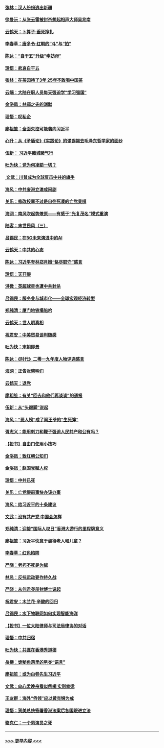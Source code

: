 #### [张林：汉人纷纷逃出新疆](../pages/nsc993/n11743530.md?t=12250422) 
#### [徐曼沅：从张云雷被封杀想起相声大师吴兆南](../pages/nsc993/n11741816.md?t=12250422) 
#### [云鹤天：卜算子‧垂死挣扎](../pages/nsc993/n11739956.md?t=12250422) 
#### [李春草：唐多令‧红朝的“斗”与“拍”](../pages/nsc993/n11739830.md?t=12250422) 
#### [陈达：“自干五”升级“牵妨母”](../pages/nsc993/n11739724.md?t=12250422) 
#### [理悟：悲哀自干五](../pages/nsc993/n11739547.md?t=12250422) 
#### [张林：在茶园待了3年 25年不敢喝中国茶](../pages/nsc993/n11739240.md?t=12250422) 
#### [云端：大陆在职人员每天强迫学“学习强国”](../pages/nsc993/n11738735.md?t=12250422) 
#### [金浴凤：林郑之夫的渊默](../pages/nsc993/n11737735.md?t=12250422) 
#### [理悟：叹私企](../pages/nsc993/n11737715.md?t=12250422) 
#### [廖祖笙：全面失控可能袭向习近平](../pages/nsc993/n11737704.md?t=12250422) 
#### [心升：从《矛盾论》《实践论》的谬误揭去毛泽东哲学家的面纱](../pages/nsc993/n11736962.md?t=12250422) 
#### [伍新： 习近平赌城赌气行](../pages/nsc993/n11736929.md?t=12250422) 
#### [吐为快：党为何凌蹈一切？](../pages/nsc993/n11736915.md?t=12250422) 
#### [ 文武：川普成为全球反击中共的旗手](../pages/nsc993/n11736882.md?t=12250422) 
#### [海风：中共废港立澳成闹剧](../pages/nsc993/n11735857.md?t=12250422) 
#### [关乐：修改校章不过是自往死凑的亡党臭棋](../pages/nsc993/n11735097.md?t=12250422) 
#### [海网：南风吹起势燎原——有感于“光复茂名”模式重演](../pages/nsc993/n11732308.md?t=12250422) 
#### [陆客：末世民风（三）](../pages/nsc993/n11732211.md?t=12250422) 
#### [吕锡民：在5G未来演进中的AI](../pages/nsc993/n11730010.md?t=12250422) 
#### [云鹤天：中共的心态](../pages/nsc993/n11729906.md?t=12250422) 
#### [陈达：习近平夸林郑月娥“恪尽职守”感言](../pages/nsc993/n11729881.md?t=12250422) 
#### [理悟：天开眼](../pages/nsc993/n11729699.md?t=12250422) 
#### [洪微：英超球星也遭中共封杀](../pages/nsc993/n11727243.md?t=12250422) 
#### [吕锡民：服务业与城市化——全球宏观经济转型](../pages/nsc993/n11725845.md?t=12250422) 
#### [郑纯清：厦门地铁塌陷吟](../pages/nsc993/n11725813.md?t=12250422) 
#### [云鹤天：世人明真相](../pages/nsc993/n11725621.md?t=12250422) 
#### [祝君安：中美贸易谈判随感](../pages/nsc993/n11725609.md?t=12250422) 
#### [吐为快：末朝即景](../pages/nsc993/n11723365.md?t=12250422) 
#### [陈达：《时代》二零一九年度人物评选感言](../pages/nsc993/n11723337.md?t=12250422) 
#### [海网：正告张晓明们](../pages/nsc993/n11723228.md?t=12250422) 
#### [云鹤天：退党](../pages/nsc993/n11723056.md?t=12250422) 
#### [廖祖笙：有关“回去和他们再谈谈”的通报](../pages/nsc993/n11722442.md?t=12250422) 
#### [伍新：从“头踢脚”说起](../pages/nsc993/n11722429.md?t=12250422) 
#### [海风：“恶人榜”成了阎王爷的“生死簿”](../pages/nsc993/n11722272.md?t=12250422) 
#### [胥志义：能用剌刀和鞭子强迫人民共产和公有吗？](../pages/nsc993/n11720569.md?t=12250422) 
#### [【投书】自由门使用小技巧](../pages/nsc993/n11720180.md?t=12250422) 
#### [金浴凤：致红朝公知们](../pages/nsc993/n11720563.md?t=12250422) 
#### [金浴凤：赵国党赋人权](../pages/nsc993/n11720533.md?t=12250422) 
#### [理悟：中共已死](../pages/nsc993/n11720233.md?t=12250422) 
#### [关乐：亡党眼前事快办该办事](../pages/nsc993/n11719160.md?t=12250422) 
#### [海风：给习近平的十条建议](../pages/nsc993/n11717616.md?t=12250422) 
#### [文武：没有共产党 中国会怎样](../pages/nsc993/n11717584.md?t=12250422) 
#### [郑纯清：迎接“国际人权日”香港大游行的里程牌意义](../pages/nsc993/n11717417.md?t=12250422) 
#### [廖祖笙：习近平快意于虐待老人和儿童？](../pages/nsc993/n11715313.md?t=12250422) 
#### [李春草：红色陷阱](../pages/nsc993/n11715029.md?t=12250422) 
#### [严晓：老朽不死是为贼](../pages/nsc993/n11712910.md?t=12250422) 
#### [林忌：反抗运动要作持久战](../pages/nsc993/n11712623.md?t=12250422) 
#### [严晓：从何君尧册封博士说起](../pages/nsc993/n11712465.md?t=12250422) 
#### [祝君安：木兰花·辛酸的回归](../pages/nsc993/n11712381.md?t=12250422) 
#### [吕锡民：水下物联网如何实现智能海洋](../pages/nsc993/n11711158.md?t=12250422) 
#### [【投书】一位大陆律师与司法局律协的对话](../pages/nsc993/n11709675.md?t=12250422) 
#### [理悟：中共归宿](../pages/nsc993/n11710059.md?t=12250422) 
#### [吐为快：共匪在香港秀道德](../pages/nsc993/n11709979.md?t=12250422) 
#### [岳横：诡秘角落里的另类“语言”](../pages/nsc993/n11709792.md?t=12250422) 
#### [廖祖笙：或为白卷先生习近平](../pages/nsc993/n11708330.md?t=12250422) 
#### [文武：向心孟晚舟看似倒楣 实则幸运](../pages/nsc993/n11708236.md?t=12250422) 
#### [王友群：海外“侨领”应以黄克锵为戒](../pages/nsc993/n11706176.md?t=12250422) 
#### [理悟：贺美总统签署香港法案后各国跟进立法](../pages/nsc993/n11706853.md?t=12250422) 
#### [骆克仁：一个男演员之死](../pages/nsc993/n11706677.md?t=12250422) 

----
#### [ >>> 更早内容 <<< ](../indexes/nsc993-earlier.md)
